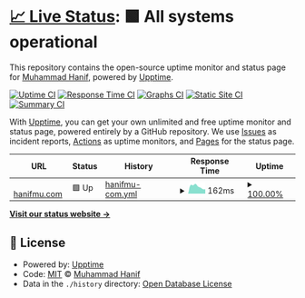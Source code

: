 # [📈 Live Status](https://status.hanifmu.com): <!--live status--> **🟩 All systems operational**

This repository contains the open-source uptime monitor and status page for [Muhammad Hanif](https://hanifmu.com), powered by [Upptime](https://github.com/upptime/upptime).

[![Uptime CI](https://github.com/muhammadhanif/upptime-hanifmudotcom/workflows/Uptime%20CI/badge.svg)](https://github.com/muhammadhanif/upptime-hanifmudotcom/actions?query=workflow%3A%22Uptime+CI%22)
[![Response Time CI](https://github.com/muhammadhanif/upptime-hanifmudotcom/workflows/Response%20Time%20CI/badge.svg)](https://github.com/muhammadhanif/upptime-hanifmudotcom/actions?query=workflow%3A%22Response+Time+CI%22)
[![Graphs CI](https://github.com/muhammadhanif/upptime-hanifmudotcom/workflows/Graphs%20CI/badge.svg)](https://github.com/muhammadhanif/upptime-hanifmudotcom/actions?query=workflow%3A%22Graphs+CI%22)
[![Static Site CI](https://github.com/muhammadhanif/upptime-hanifmudotcom/workflows/Static%20Site%20CI/badge.svg)](https://github.com/muhammadhanif/upptime-hanifmudotcom/actions?query=workflow%3A%22Static+Site+CI%22)
[![Summary CI](https://github.com/muhammadhanif/upptime-hanifmudotcom/workflows/Summary%20CI/badge.svg)](https://github.com/muhammadhanif/upptime-hanifmudotcom/actions?query=workflow%3A%22Summary+CI%22)

With [Upptime](https://upptime.js.org), you can get your own unlimited and free uptime monitor and status page, powered entirely by a GitHub repository. We use [Issues](https://github.com/muhammadhanif/upptime-hanifmudotcom/issues) as incident reports, [Actions](https://github.com/muhammadhanif/upptime-hanifmudotcom/actions) as uptime monitors, and [Pages](https://status.hanifmu.com) for the status page.

<!--start: status pages-->
<!-- This summary is generated by Upptime (https://github.com/upptime/upptime) -->
<!-- Do not edit this manually, your changes will be overwritten -->
<!-- prettier-ignore -->
| URL | Status | History | Response Time | Uptime |
| --- | ------ | ------- | ------------- | ------ |
| <img alt="" src="https://hanifmu.com/hanifmu-ico.png" height="13"> [hanifmu.com](https://hanifmu.com) | 🟩 Up | [hanifmu-com.yml](https://github.com/muhammadhanif/upptime-hanifmudotcom/commits/HEAD/history/hanifmu-com.yml) | <details><summary><img alt="Response time graph" src="./graphs/hanifmu-com/response-time-week.png" height="20"> 162ms</summary><br><a href="https://status.hanifmu.com/history/hanifmu-com"><img alt="Response time 167" src="https://img.shields.io/endpoint?url=https%3A%2F%2Fraw.githubusercontent.com%2Fmuhammadhanif%2Fupptime-hanifmudotcom%2FHEAD%2Fapi%2Fhanifmu-com%2Fresponse-time.json"></a><br><a href="https://status.hanifmu.com/history/hanifmu-com"><img alt="24-hour response time 96" src="https://img.shields.io/endpoint?url=https%3A%2F%2Fraw.githubusercontent.com%2Fmuhammadhanif%2Fupptime-hanifmudotcom%2FHEAD%2Fapi%2Fhanifmu-com%2Fresponse-time-day.json"></a><br><a href="https://status.hanifmu.com/history/hanifmu-com"><img alt="7-day response time 162" src="https://img.shields.io/endpoint?url=https%3A%2F%2Fraw.githubusercontent.com%2Fmuhammadhanif%2Fupptime-hanifmudotcom%2FHEAD%2Fapi%2Fhanifmu-com%2Fresponse-time-week.json"></a><br><a href="https://status.hanifmu.com/history/hanifmu-com"><img alt="30-day response time 171" src="https://img.shields.io/endpoint?url=https%3A%2F%2Fraw.githubusercontent.com%2Fmuhammadhanif%2Fupptime-hanifmudotcom%2FHEAD%2Fapi%2Fhanifmu-com%2Fresponse-time-month.json"></a><br><a href="https://status.hanifmu.com/history/hanifmu-com"><img alt="1-year response time 167" src="https://img.shields.io/endpoint?url=https%3A%2F%2Fraw.githubusercontent.com%2Fmuhammadhanif%2Fupptime-hanifmudotcom%2FHEAD%2Fapi%2Fhanifmu-com%2Fresponse-time-year.json"></a></details> | <details><summary><a href="https://status.hanifmu.com/history/hanifmu-com">100.00%</a></summary><a href="https://status.hanifmu.com/history/hanifmu-com"><img alt="All-time uptime 99.98%" src="https://img.shields.io/endpoint?url=https%3A%2F%2Fraw.githubusercontent.com%2Fmuhammadhanif%2Fupptime-hanifmudotcom%2FHEAD%2Fapi%2Fhanifmu-com%2Fuptime.json"></a><br><a href="https://status.hanifmu.com/history/hanifmu-com"><img alt="24-hour uptime 100.00%" src="https://img.shields.io/endpoint?url=https%3A%2F%2Fraw.githubusercontent.com%2Fmuhammadhanif%2Fupptime-hanifmudotcom%2FHEAD%2Fapi%2Fhanifmu-com%2Fuptime-day.json"></a><br><a href="https://status.hanifmu.com/history/hanifmu-com"><img alt="7-day uptime 100.00%" src="https://img.shields.io/endpoint?url=https%3A%2F%2Fraw.githubusercontent.com%2Fmuhammadhanif%2Fupptime-hanifmudotcom%2FHEAD%2Fapi%2Fhanifmu-com%2Fuptime-week.json"></a><br><a href="https://status.hanifmu.com/history/hanifmu-com"><img alt="30-day uptime 100.00%" src="https://img.shields.io/endpoint?url=https%3A%2F%2Fraw.githubusercontent.com%2Fmuhammadhanif%2Fupptime-hanifmudotcom%2FHEAD%2Fapi%2Fhanifmu-com%2Fuptime-month.json"></a><br><a href="https://status.hanifmu.com/history/hanifmu-com"><img alt="1-year uptime 99.98%" src="https://img.shields.io/endpoint?url=https%3A%2F%2Fraw.githubusercontent.com%2Fmuhammadhanif%2Fupptime-hanifmudotcom%2FHEAD%2Fapi%2Fhanifmu-com%2Fuptime-year.json"></a></details>

<!--end: status pages-->

[**Visit our status website →**](https://status.hanifmu.com)

## 📄 License

- Powered by: [Upptime](https://github.com/upptime/upptime)
- Code: [MIT](./LICENSE) © [Muhammad Hanif](https://hanifmu.com)
- Data in the `./history` directory: [Open Database License](https://opendatacommons.org/licenses/odbl/1-0/)
